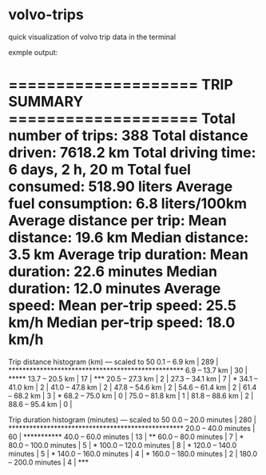 # volvo-trips
quick visualization of volvo trip data in the terminal

exmple output:

====================  TRIP SUMMARY  ====================
Total number of trips:              388
Total distance driven:              7618.2 km
Total driving time:                 6 days, 2 h, 20 m
Total fuel consumed:                518.90 liters
Average fuel consumption:           6.8 liters/100km
Average distance per trip:
  Mean distance:                    19.6 km
  Median distance:                  3.5 km
Average trip duration:
  Mean duration:                    22.6 minutes
  Median duration:                  12.0 minutes
Average speed:
  Mean per-trip speed:              25.5 km/h
  Median per-trip speed:            18.0 km/h
========================================================

Trip distance histogram (km)  —  scaled to 50
0.1 – 6.9 km             | 289 | **************************************************
6.9 – 13.7 km            |  30 | *****
13.7 – 20.5 km           |  17 | ***
20.5 – 27.3 km           |   2 | 
27.3 – 34.1 km           |   7 | *
34.1 – 41.0 km           |   2 | 
41.0 – 47.8 km           |   2 | 
47.8 – 54.6 km           |   2 | 
54.6 – 61.4 km           |   2 | 
61.4 – 68.2 km           |   3 | *
68.2 – 75.0 km           |   0 | 
75.0 – 81.8 km           |   1 | 
81.8 – 88.6 km           |   2 | 
88.6 – 95.4 km           |   0 | 

Trip duration histogram (minutes)  —  scaled to 50
0.0 – 20.0 minutes       | 280 | **************************************************
20.0 – 40.0 minutes      |  60 | ***********
40.0 – 60.0 minutes      |  13 | **
60.0 – 80.0 minutes      |   7 | *
80.0 – 100.0 minutes     |   5 | *
100.0 – 120.0 minutes    |   8 | *
120.0 – 140.0 minutes    |   5 | *
140.0 – 160.0 minutes    |   4 | *
160.0 – 180.0 minutes    |   2 | 
180.0 – 200.0 minutes    |   4 | ***
